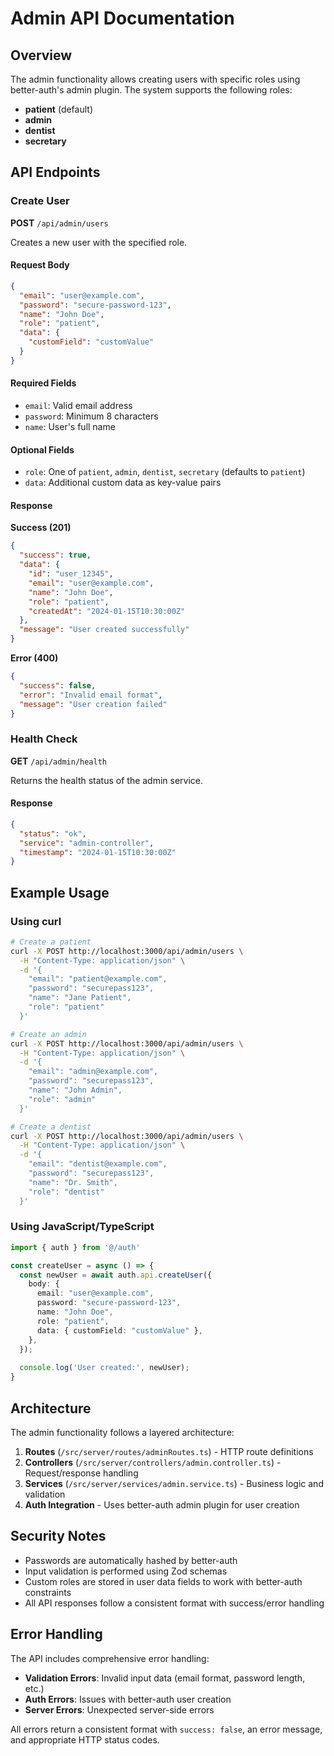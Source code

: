 # Admin API Documentation

## Overview

The admin functionality allows creating users with specific roles using better-auth's admin plugin. The system supports the following roles:

- **patient** (default)
- **admin**
- **dentist** 
- **secretary**

## API Endpoints

### Create User

**POST** `/api/admin/users`

Creates a new user with the specified role.

#### Request Body

```json
{
  "email": "user@example.com",
  "password": "secure-password-123",
  "name": "John Doe",
  "role": "patient",
  "data": {
    "customField": "customValue"
  }
}
```

#### Required Fields

- `email`: Valid email address
- `password`: Minimum 8 characters
- `name`: User's full name

#### Optional Fields

- `role`: One of `patient`, `admin`, `dentist`, `secretary` (defaults to `patient`)
- `data`: Additional custom data as key-value pairs

#### Response

**Success (201)**
```json
{
  "success": true,
  "data": {
    "id": "user_12345",
    "email": "user@example.com",
    "name": "John Doe",
    "role": "patient",
    "createdAt": "2024-01-15T10:30:00Z"
  },
  "message": "User created successfully"
}
```

**Error (400)**
```json
{
  "success": false,
  "error": "Invalid email format",
  "message": "User creation failed"
}
```

### Health Check

**GET** `/api/admin/health`

Returns the health status of the admin service.

#### Response

```json
{
  "status": "ok",
  "service": "admin-controller",
  "timestamp": "2024-01-15T10:30:00Z"
}
```

## Example Usage

### Using curl

```bash
# Create a patient
curl -X POST http://localhost:3000/api/admin/users \
  -H "Content-Type: application/json" \
  -d '{
    "email": "patient@example.com",
    "password": "securepass123",
    "name": "Jane Patient",
    "role": "patient"
  }'

# Create an admin
curl -X POST http://localhost:3000/api/admin/users \
  -H "Content-Type: application/json" \
  -d '{
    "email": "admin@example.com",
    "password": "securepass123",
    "name": "John Admin",
    "role": "admin"
  }'

# Create a dentist
curl -X POST http://localhost:3000/api/admin/users \
  -H "Content-Type: application/json" \
  -d '{
    "email": "dentist@example.com",
    "password": "securepass123",
    "name": "Dr. Smith",
    "role": "dentist"
  }'
```

### Using JavaScript/TypeScript

```typescript
import { auth } from '@/auth'

const createUser = async () => {
  const newUser = await auth.api.createUser({
    body: {
      email: "user@example.com",
      password: "secure-password-123",
      name: "John Doe",
      role: "patient",
      data: { customField: "customValue" },
    },
  });
  
  console.log('User created:', newUser);
}
```

## Architecture

The admin functionality follows a layered architecture:

1. **Routes** (`/src/server/routes/adminRoutes.ts`) - HTTP route definitions
2. **Controllers** (`/src/server/controllers/admin.controller.ts`) - Request/response handling
3. **Services** (`/src/server/services/admin.service.ts`) - Business logic and validation
4. **Auth Integration** - Uses better-auth admin plugin for user creation

## Security Notes

- Passwords are automatically hashed by better-auth
- Input validation is performed using Zod schemas
- Custom roles are stored in user data fields to work with better-auth constraints
- All API responses follow a consistent format with success/error handling

## Error Handling

The API includes comprehensive error handling:

- **Validation Errors**: Invalid input data (email format, password length, etc.)
- **Auth Errors**: Issues with better-auth user creation
- **Server Errors**: Unexpected server-side errors

All errors return a consistent format with `success: false`, an error message, and appropriate HTTP status codes.
